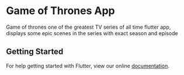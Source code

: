 # Game of Thrones App

Game of thrones one of the greatest TV series of all time flutter app, displays some epic scenes in the series with exact season and episode  

## Getting Started

For help getting started with Flutter, view our online
[documentation](https://flutter.io/).
